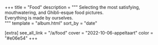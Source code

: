 +++
title = "Food"
description = """
Selecting the most satisfying, mouthwatering, and Ghibli-esque food pictures. \
Everything is made by ourselves. \
"""
template = "album.html"
sort_by = "date"

[extra]
see_all_link = "/a/food"
cover = "2022-10-06-appeltaart"
color = "#e06e54"
+++
